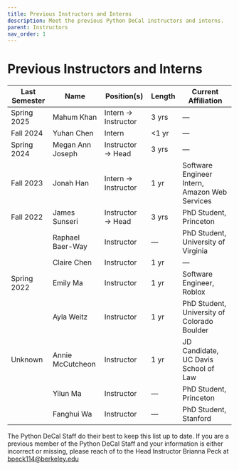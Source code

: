 ```yaml
---
title: Previous Instructors and Interns
description: Meet the previous Python DeCal instructors and interns.
parent: Instructors
nav_order: 1
---
```

# Previous Instructors and Interns

| Last Semester | Name               | Position(s)           | Length   | Current Affiliation                          |
|---------------|--------------------|-----------------------|----------|----------------------------------------------|
| Spring 2025   | Mahum Khan         | Intern → Instructor   | 3 yrs    | —                                            |
| Fall 2024     | Yuhan Chen         | Intern                | <1 yr    | —                                            |
| Spring 2024   | Megan Ann Joseph   | Instructor → Head     | 3 yrs    | —                                            |
| Fall 2023     | Jonah Han          | Intern → Instructor   | 1 yr     | Software Engineer Intern, Amazon Web Services|
| Fall 2022     | James Sunseri      | Instructor → Head     | 3 yrs    | PhD Student, Princeton                       |
|               | Raphael Baer-Way   | Instructor            | —        | PhD Student, University of Virginia          |
|               | Claire Chen        | Instructor            | 1 yr     | —                                            |
| Spring 2022   | Emily Ma           | Instructor            | 1 yr     | Software Engineer, Roblox                    |
|               | Ayla Weitz         | Instructor            | 1 yr     | PhD Student, University of Colorado Boulder  |
| Unknown       | Annie McCutcheon   | Instructor            | 1 yr     | JD Candidate, UC Davis School of Law         |
|               | Yilun Ma           | Instructor            | —        | PhD Student, Princeton                       |
|               | Fanghui Wa         | Instructor            | —        | PhD Student, Stanford                        |


The Python DeCal Staff do their best to keep this list up to date. If you are a previous member of the Python DeCal Staff and your information is either incorrect or missing, please reach of to the Head Instructor Brianna Peck at bpeck114@berkeley.edu